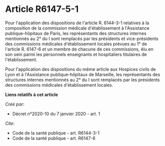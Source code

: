 # Article R6147-5-1

Pour l'application des dispositions de l'article R. 6144-3-1 relatives à la composition de la commission médicale
d'établissement à l'Assistance publique-hôpitaux de Paris, les représentants des structures internes mentionnés au 2° du I
sont remplacés par les présidents et vice-présidents des commissions médicales d'établissement locales prévues au 1° de
l'article R. 6147-6 et un membre de chacune de ces commissions, élu en son sein parmi les personnels enseignants et
hospitaliers titulaires de l'établissement. 

Pour l'application des dispositions du même article aux Hospices civils de Lyon et à l'Assistance publique-hôpitaux de
Marseille, les représentants des structures internes mentionnés au 2° du I sont remplacés par les présidents des commissions
médicales d'établissement locales.

**Liens relatifs à cet article**

_Créé par_:

  - Décret n°2020-10 du 7 janvier 2020 - art. 1

_Cite_:

  - Code de la santé publique - art. R6144-3-1
  - Code de la santé publique - art. R6147-6
